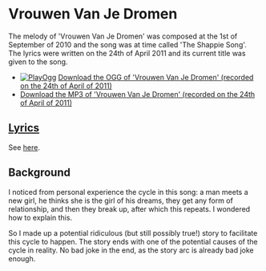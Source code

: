 # Vrouwen Van Je Dromen

The melody of 'Vrouwen Van Je Dromen' was
composed at the 1st of September of 2010 and the song was at time called
'The Shappie Song'. The lyrics were written on the 24th of April 2011
and its current title was given to the song.

* [![PlayOgg](http://static.fsf.org/playogg/Play_ogg_80x15.png "I support PlayOgg!")](http://playogg.org) [Download the OGG of 'Vrouwen Van Je Dromen' (recorded on the 24th of April of 2011)](http://www.richelbilderbeek.nl/CD07_VrouwenVanJeDromen20110424.ogg)
* [Download the MP3 of 'Vrouwen Van Je Dromen' (recorded on the 24th of April of 2011)](http://www.richelbilderbeek.nl/CD07_VrouwenVanJeDromen20110424.mp3)

## [Lyrics](55_vrouwen_van_je_dromen.txt)

See [here](55_vrouwen_van_je_dromen.txt).

## Background

I noticed from personal experience the cycle in this
song: a man meets a new girl, he thinks she is the girl of
his dreams, they get any form of relationship, and then they break up,
after which this repeats. I wondered how to explain this.

So I made up a potential ridiculous (but still possibly true!)
story to facilitate this cycle to happen.
The story ends with one of the potential causes of the
cycle in reality. No bad joke in the end, as the story arc
is already bad joke enough.
